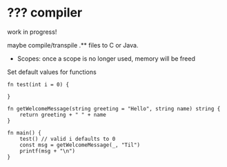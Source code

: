 # ??? compiler

work in progress!

maybe compile/transpile .** files to C or Java.

- Scopes: once a scope is no longer used, memory will be freed

Set default values for functions
```
fn test(int i = 0) {

}

fn getWelcomeMessage(string greeting = "Hello", string name) string {
    return greeting + " " + name
}

fn main() {
    test() // valid i defaults to 0
    const msg = getWelcomeMessage(_, "Til")
    printf(msg + "\n")
}
```
